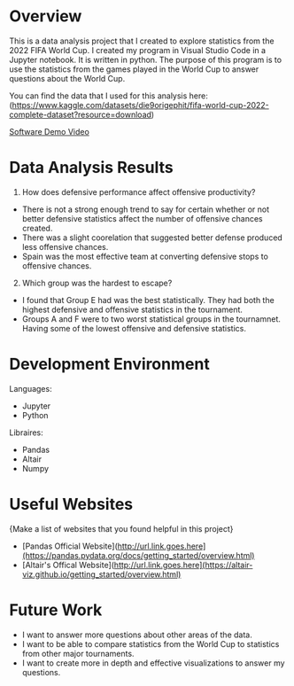 # Overview

This is a data analysis project that I created to explore statistics from the 2022 FIFA World Cup. I created my program in Visual Studio Code in a Jupyter notebook. It is written in python. The purpose of this program is to use the statistics from the games played in the World Cup to answer questions about the World Cup.

You can find the data that I used for this analysis here: (https://www.kaggle.com/datasets/die9origephit/fifa-world-cup-2022-complete-dataset?resource=download)

[Software Demo Video]((https://youtu.be/D0BZ2bqI9xg))

# Data Analysis Results

1. How does defensive performance affect offensive productivity?
* There is not a strong enough trend to say for certain whether or not better defensive statistics affect the number of offensive chances created.
* There was a slight coorelation that suggested better defense produced less offensive chances.
* Spain was the most effective team at converting defensive stops to offensive chances.

2. Which group was the hardest to escape?
* I found that Group E had was the best statistically. They had both the highest defensive and offensive statistics in the tournament.
* Groups A and F were to two worst statistical groups in the tournamnet. Having some of the lowest offensive and defensive statistics.

# Development Environment

Languages:
* Jupyter
* Python

Libraires:
* Pandas
* Altair
* Numpy

# Useful Websites

{Make a list of websites that you found helpful in this project}
* [Pandas Official Website](http://url.link.goes.here](https://pandas.pydata.org/docs/getting_started/overview.html)
* [Altair's Offical Website](http://url.link.goes.here](https://altair-viz.github.io/getting_started/overview.html)

# Future Work

* I want to answer more questions about other areas of the data.
* I want to be able to compare statistics from the World Cup to statistics from other major tournaments.
* I want to create more in depth and effective visualizations to answer my questions.
